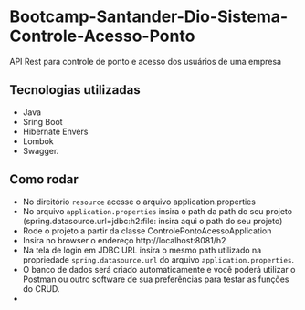 # Bootcamp-Santander-Dio-Sistema-Controle-Acesso-Ponto

API Rest para controle de ponto e acesso dos usuários de uma empresa

## Tecnologias utilizadas
- Java
- Sring Boot
- Hibernate Envers
- Lombok
- Swagger.

## Como rodar
- No direitório `resource` acesse o arquivo application.properties
- No arquivo `application.properties` insira o path da path do seu projeto (spring.datasource.url=jdbc:h2:file: insira aqui o path do seu projeto)
- Rode o projeto a partir da classe ControlePontoAcessoApplication
- Insira no browser o endereço http://localhost:8081/h2
- Na tela de login em JDBC URL insira o mesmo path utilizado na propriedade `spring.datasource.url` do arquivo `application.properties`.
- O banco de dados será criado automaticamente e você poderá utilizar o Postman ou outro software de sua preferências para testar as funções do CRUD.
- ​
